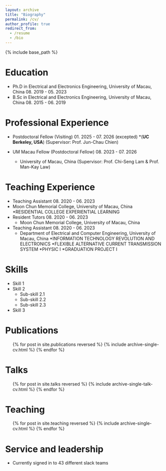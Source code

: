 ```yaml
---
layout: archive
title: "Biography"
permalink: /cv/
author_profile: true
redirect_from:
  - /resume
  - /bio
---
```


{% include base_path %}

Education
======
* Ph.D in Electrical and Electronics Engineering, University of Macau, China	08. 2019 - 05. 2023
* B.Sc in Electrical and Electronics Engineering, University of Macau, China	08. 2015 - 06. 2019

Professional Experience
======
* Postdoctoral Fellow (Visiting)	01. 2025 - 07. 2026 (excepted)
  *(**UC Berkeley, USA**) (Supervisor: Prof. Jun-Chau Chien)

* UM Macau Fellow (Postdoctoral Fellow)		08. 2023 - 07. 2026
  * University of Macau, China (Supervisor: Prof. Chi-Seng Lam & Prof. Man-Kay Law)


Teaching Experience
======
* Teaching Assistant	08. 2020 - 06. 2023
* Moon Chun Memorial College, University of Macau, China
	*RESIDENTIAL COLLEGE EXPERIENTIAL LEARNING
* Resident Tutors	08. 2020 - 06. 2023
  * Moon Chun Memorial College, University of Macau, China
* Teaching Assistant	08. 2020 - 06. 2023
  * Department of Electrical and Computer Engineering, University of Macau, China
	*INFORMATION TECHNOLOGY REVOLUTION AND ELECTRONICS
	*FLEXIBLE ALTERNATIVE CURRENT TRANSMISSION SYSTEM 
	*PHYSIC I 
	*GRADUATION PROJECT I
  
Skills
======
* Skill 1
* Skill 2
  * Sub-skill 2.1
  * Sub-skill 2.2
  * Sub-skill 2.3
* Skill 3

Publications
======
  <ul>{% for post in site.publications reversed %}
    {% include archive-single-cv.html %}
  {% endfor %}</ul>
  
Talks
======
  <ul>{% for post in site.talks reversed %}
    {% include archive-single-talk-cv.html  %}
  {% endfor %}</ul>
  
Teaching
======
  <ul>{% for post in site.teaching reversed %}
    {% include archive-single-cv.html %}
  {% endfor %}</ul>
  
Service and leadership
======
* Currently signed in to 43 different slack teams
